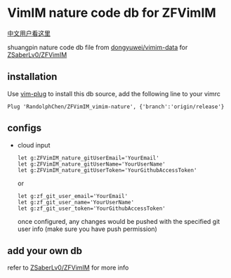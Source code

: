 # VimIM nature code db for ZFVimIM

[中文用户看这里](https://github.com/RandolphChen/ZFVimIM_vimim-nature/blob/master/README_cn.md)

shuangpin nature code db file from [dongyuwei/vimim-data](https://github.com/dongyuwei/vimim-data)
for [ZSaberLv0/ZFVimIM](https://github.com/ZSaberLv0/ZFVimIM)

## installation

Use [vim-plug](https://github.com/junegunn/vim-plug) to install this db source, 
add the following line to your vimrc

```
Plug 'RandolphChen/ZFVimIM_vimim-nature', {'branch':'origin/release'}
```

## configs

* cloud input

    ```
    let g:ZFVimIM_nature_gitUserEmail='YourEmail'
    let g:ZFVimIM_nature_gitUserName='YourUserName'
    let g:ZFVimIM_nature_gitUserToken='YourGithubAccessToken'
    ```

    or

    ```
    let g:zf_git_user_email='YourEmail'
    let g:zf_git_user_name='YourUserName'
    let g:zf_git_user_token='YourGithubAccessToken'
    ```

    once configured, any changes would be pushed with the specified git user info
    (make sure you have push permission)

## add your own db

refer to [ZSaberLv0/ZFVimIM](https://github.com/ZSaberLv0/ZFVimIM#make-your-own-db)
for more info

